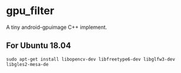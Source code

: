 # gpu_filter

A tiny android-gpuimage C++ implement.

## For Ubuntu 18.04
```
sudo apt-get install libopencv-dev libfreetype6-dev libglfw3-dev libgles2-mesa-de
```

